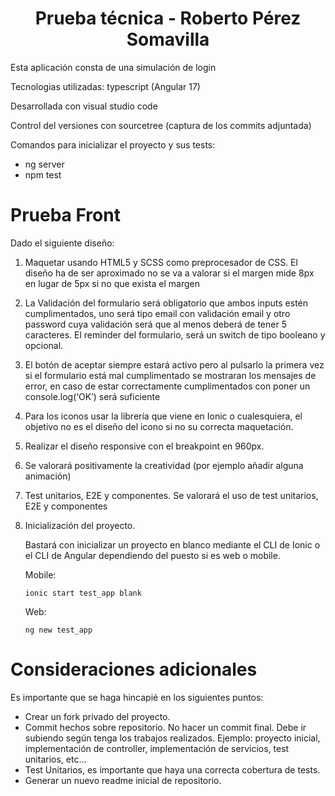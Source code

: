 <h1 align="center">Prueba técnica - Roberto Pérez Somavilla</h1>

<p>Esta aplicación consta de una simulación de login </p>
Tecnologias utilizadas: typescript (Angular 17)

<p>Desarrollada con visual studio code</p>
<p>Control del versiones con sourcetree (captura de los commits adjuntada)</p>

<span>Comandos para inicializar el proyecto y sus tests:</span>

<ul>
   <li>ng server</li>
   <li>npm test</li>
</ul>

# Prueba Front

Dado el siguiente diseño:

1. Maquetar usando HTML5 y SCSS como preprocesador de CSS. El diseño ha de ser aproximado no se va a valorar si el margen mide 8px en lugar de 5px si no que exista el margen

2. La Validación del formulario será obligatorio que ambos inputs estén cumplimentados, uno será tipo email con validación email y otro password cuya validación será que al menos deberá de tener 5 caracteres. El reminder del formulario, será un switch de tipo booleano y opcional.

3. El botón de aceptar siempre estará activo pero al pulsarlo la primera vez si el formulario está mal cumplimentado se mostraran los mensajes de error, en caso de estar correctamente cumplimentados con poner un console.log(‘OK’) será suficiente

4. Para los iconos usar la librería que viene en Ionic o cualesquiera, el objetivo no es el diseño del icono si no su correcta maquetación.

5. Realizar el diseño responsive con el breakpoint en 960px.

6. Se valorará positivamente la creatividad (por ejemplo añadir alguna animación)

7. Test unitarios, E2E y componentes. Se valorará el uso de test unitarios, E2E y componentes

8. Inicialización del proyecto.

   Bastará con inicializar un proyecto en blanco mediante el CLI de Ionic o el CLI de Angular dependiendo del puesto si es web o mobile.

   Mobile:

   `ionic start test_app blank`

   Web:

   `ng new test_app`

# Consideraciones adicionales

Es importante que se haga hincapié en los siguientes puntos:

- Crear un fork privado del proyecto.
- Commit hechos sobre repositorio. No hacer un commit final. Debe ir subiendo según tenga los trabajos realizados. Ejemplo: proyecto inicial, implementación de controller, implementación de servicios, test unitarios, etc...
- Test Unitarios, es importante que haya una correcta cobertura de tests.
- Generar un nuevo readme inicial de repositorio.
